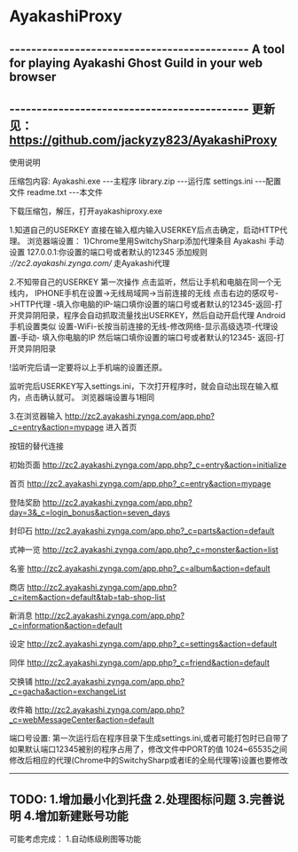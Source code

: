 AyakashiProxy
=======================

\--------------------------------------------
A tool for playing Ayakashi Ghost Guild in your web browser
---------------------

\--------------------------------------------
更新见：https://github.com/jackyzy823/AyakashiProxy
---------------------


使用说明

压缩包内容:
Ayakashi.exe ---主程序
library.zip  ---运行库
settings.ini ---配置文件
readme.txt   ---本文件

下载压缩包，解压，打开ayakashiproxy.exe

1.知道自己的USERKEY
直接在输入框内输入USERKEY后点击确定，启动HTTP代理。
浏览器端设置：
    1)Chrome里用SwitchySharp添加代理条目 Ayakashi 手动设置 127.0.0.1:你设置的端口号或者默认的12345 添加规则 *://zc2.ayakashi.zynga.com/* 走Ayakashi代理
    

2.不知带自己的USERKEY
第一次操作
点击监听，然后让手机和电脑在同一个无线内，
IPHONE手机在设置->无线局域网->当前连接的无线 点击右边的感叹号->HTTP代理 -填入你电脑的IP-端口填你设置的端口号或者默认的12345-返回-打开灵异阴阳录，程序会自动抓取流量找出USERKEY，然后自动开启代理
Android手机设置类似 设置-WiFi-长按当前连接的无线-修改网络-显示高级选项-代理设置-手动- 填入你电脑的IP  然后端口填你设置的端口号或者默认的12345- 返回-打开灵异阴阳录

!监听完后请一定要将以上手机端的设置还原。

监听完后USERKEY写入settings.ini，下次打开程序时，就会自动出现在输入框内，点击确认就可。
浏览器端设置与1相同

3.在浏览器输入 http://zc2.ayakashi.zynga.com/app.php?_c=entry&action=mypage 进入首页

按钮的替代连接

初始页面 
http://zc2.ayakashi.zynga.com/app.php?_c=entry&action=initialize

首页 
http://zc2.ayakashi.zynga.com/app.php?_c=entry&action=mypage

登陆奖励
http://zc2.ayakashi.zynga.com/app.php?day=3&_c=login_bonus&action=seven_days

封印石
http://zc2.ayakashi.zynga.com/app.php?_c=parts&action=default

式神一览
http://zc2.ayakashi.zynga.com/app.php?_c=monster&action=list

名鉴
http://zc2.ayakashi.zynga.com/app.php?_c=album&action=default

商店
http://zc2.ayakashi.zynga.com/app.php?_c=item&action=default&tab=tab-shop-list 

新消息
http://zc2.ayakashi.zynga.com/app.php?_c=information&action=default

设定
http://zc2.ayakashi.zynga.com/app.php?_c=settings&action=default

同伴
http://zc2.ayakashi.zynga.com/app.php?_c=friend&action=default

交换铺
http://zc2.ayakashi.zynga.com/app.php?_c=gacha&action=exchangeList

收件箱
http://zc2.ayakashi.zynga.com/app.php?_c=webMessageCenter&action=default







端口号设置:
第一次运行后在程序目录下生成settings.ini,或者可能打包时已自带了
如果默认端口12345被别的程序占用了，修改文件中PORT的值 1024~65535之间 
修改后相应的代理(Chrome中的SwitchySharp或者IE的全局代理等)设置也要修改

-----------------------
TODO:
1.增加最小化到托盘
2.处理图标问题
3.完善说明
4.增加新建账号功能
----------------------
可能考虑完成：
1.自动练级刷图等功能


